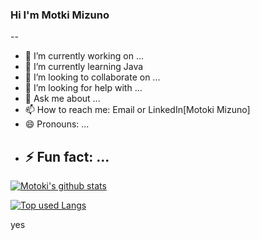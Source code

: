 ### Hi I'm Motki Mizuno

--

- 🔭 I’m currently working on ...
- 🌱 I’m currently learning Java
- 👯 I’m looking to collaborate on ...
- 🤔 I’m looking for help with ...
- 💬 Ask me about ...
- 📫 How to reach me: Email or LinkedIn[Motoki Mizuno]
- 😄 Pronouns: ...
- ## ⚡ Fun fact: ...

[![Motoki's github stats](https://github-readme-stats.vercel.app/api?username=Motoki-tech&count_private=true&show_icons=true&theme=gruvbox&include_all_commits=true&count_private=true)](https://github.com/Motoki-tech/)

[![Top used Langs](https://github-readme-stats.vercel.app/api/top-langs/?username=Motoki-tech&layout=compact&theme=gruvbox)](https://github.com/Motoki-tech/)

yes

